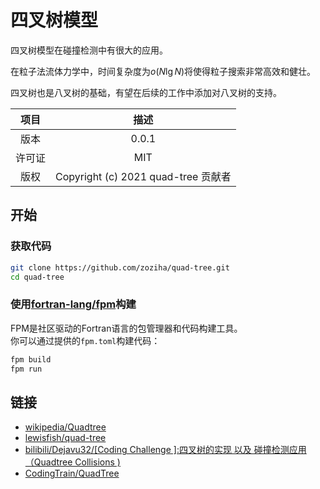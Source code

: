 # 四叉树模型

四叉树模型在碰撞检测中有很大的应用。

在粒子法流体力学中，时间复杂度为$o(N\lg{N})$将使得粒子搜索非常高效和健壮。

四叉树也是八叉树的基础，有望在后续的工作中添加对八叉树的支持。

| 项目 | 描述 |
| :-: | :-: |
| 版本 | 0.0.1 |
| 许可证 | MIT |
| 版权 | Copyright (c) 2021 quad-tree 贡献者 |

## 开始

### 获取代码

```sh
git clone https://github.com/zoziha/quad-tree.git
cd quad-tree
```

### 使用[fortran-lang/fpm](https://github.com/fortran-lang/fpm)构建

FPM是社区驱动的Fortran语言的包管理器和代码构建工具。  
你可以通过提供的`fpm.toml`构建代码：

```sh
fpm build
fpm run
```

## 链接

+ [wikipedia/Quadtree](https://en.wikipedia.org/wiki/Quadtree)
+ [lewisfish/quad-tree](https://github.com/lewisfish/quad-trees)
+ [bilibili/Dejavu32/[Coding Challenge ]:四叉树的实现 以及 碰撞检测应用（Quadtree Collisions )](https://www.bilibili.com/video/BV1ub411S7N5?spm_id_from=333.999.0.0)
+ [CodingTrain/QuadTree](https://github.com/CodingTrain/QuadTree)